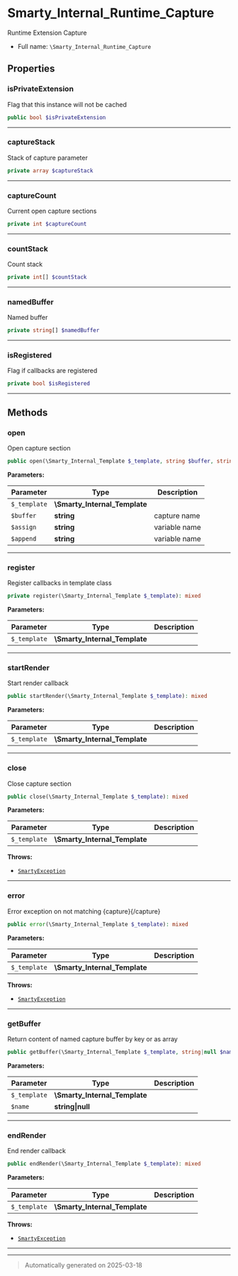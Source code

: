 
# Smarty_Internal_Runtime_Capture

Runtime Extension Capture



* Full name: `\Smarty_Internal_Runtime_Capture`



## Properties


### isPrivateExtension

Flag that this instance  will not be cached

```php
public bool $isPrivateExtension
```






***

### captureStack

Stack of capture parameter

```php
private array $captureStack
```






***

### captureCount

Current open capture sections

```php
private int $captureCount
```






***

### countStack

Count stack

```php
private int[] $countStack
```






***

### namedBuffer

Named buffer

```php
private string[] $namedBuffer
```






***

### isRegistered

Flag if callbacks are registered

```php
private bool $isRegistered
```






***

## Methods


### open

Open capture section

```php
public open(\Smarty_Internal_Template $_template, string $buffer, string $assign, string $append): mixed
```








**Parameters:**

| Parameter | Type | Description |
|-----------|------|-------------|
| `$_template` | **\Smarty_Internal_Template** |  |
| `$buffer` | **string** | capture name |
| `$assign` | **string** | variable name |
| `$append` | **string** | variable name |





***

### register

Register callbacks in template class

```php
private register(\Smarty_Internal_Template $_template): mixed
```








**Parameters:**

| Parameter | Type | Description |
|-----------|------|-------------|
| `$_template` | **\Smarty_Internal_Template** |  |





***

### startRender

Start render callback

```php
public startRender(\Smarty_Internal_Template $_template): mixed
```








**Parameters:**

| Parameter | Type | Description |
|-----------|------|-------------|
| `$_template` | **\Smarty_Internal_Template** |  |





***

### close

Close capture section

```php
public close(\Smarty_Internal_Template $_template): mixed
```








**Parameters:**

| Parameter | Type | Description |
|-----------|------|-------------|
| `$_template` | **\Smarty_Internal_Template** |  |




**Throws:**

- [`SmartyException`](./SmartyException.md)



***

### error

Error exception on not matching {capture}{/capture}

```php
public error(\Smarty_Internal_Template $_template): mixed
```








**Parameters:**

| Parameter | Type | Description |
|-----------|------|-------------|
| `$_template` | **\Smarty_Internal_Template** |  |




**Throws:**

- [`SmartyException`](./SmartyException.md)



***

### getBuffer

Return content of named capture buffer by key or as array

```php
public getBuffer(\Smarty_Internal_Template $_template, string|null $name = null): string|string[]|null
```








**Parameters:**

| Parameter | Type | Description |
|-----------|------|-------------|
| `$_template` | **\Smarty_Internal_Template** |  |
| `$name` | **string&#124;null** |  |





***

### endRender

End render callback

```php
public endRender(\Smarty_Internal_Template $_template): mixed
```








**Parameters:**

| Parameter | Type | Description |
|-----------|------|-------------|
| `$_template` | **\Smarty_Internal_Template** |  |




**Throws:**

- [`SmartyException`](./SmartyException.md)



***


***
> Automatically generated on 2025-03-18
